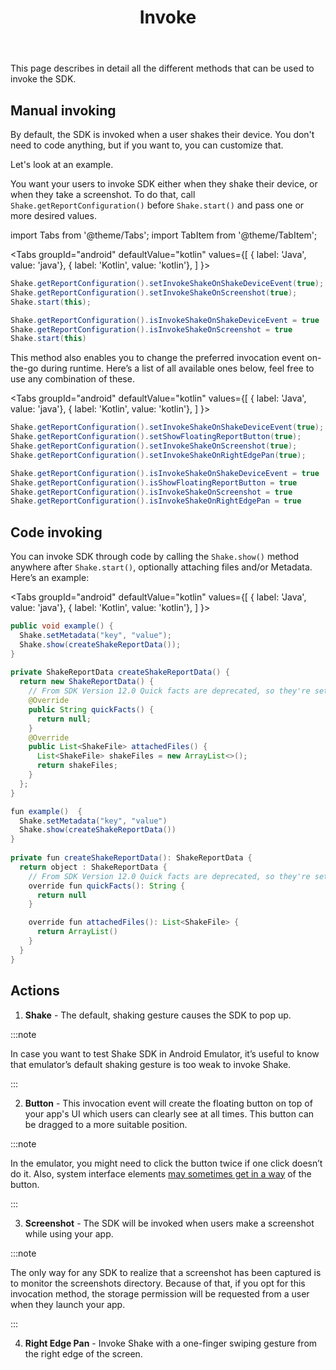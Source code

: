 ﻿---
id: invoke
title: Invoke
---
This page describes in detail all the different methods that can be used to invoke the SDK.

## Manual invoking
By default, the SDK is invoked when a user shakes their device.
You don't need to code anything, but if you want to, you can customize that.

Let's look at an example.

You want your users to invoke SDK either when they shake their device, or when they take a screenshot. 
To do that, call `Shake.getReportConfiguration()` before `Shake.start()` and pass one or more desired values.

import Tabs from '@theme/Tabs';
import TabItem from '@theme/TabItem';

<Tabs
  groupId="android"
  defaultValue="kotlin"
  values={[
    { label: 'Java', value: 'java'},
    { label: 'Kotlin', value: 'kotlin'},
  ]
}>

<TabItem value="java">

```java title="App.java"
Shake.getReportConfiguration().setInvokeShakeOnShakeDeviceEvent(true);
Shake.getReportConfiguration().setInvokeShakeOnScreenshot(true);
Shake.start(this);
```

</TabItem>

<TabItem value="kotlin">

```java title="App.kt"
Shake.getReportConfiguration().isInvokeShakeOnShakeDeviceEvent = true
Shake.getReportConfiguration().isInvokeShakeOnScreenshot = true
Shake.start(this)
```

</TabItem>
</Tabs>

This method also enables you to change the preferred invocation event on-the-go during runtime.
Here’s a list of all available ones below, feel free to use any combination of these.
 
<Tabs
  groupId="android"
  defaultValue="kotlin"
  values={[
    { label: 'Java', value: 'java'},
    { label: 'Kotlin', value: 'kotlin'},
  ]
}>

<TabItem value="java">

```java title="App.java"
Shake.getReportConfiguration().setInvokeShakeOnShakeDeviceEvent(true);
Shake.getReportConfiguration().setShowFloatingReportButton(true);
Shake.getReportConfiguration().setInvokeShakeOnScreenshot(true);
Shake.getReportConfiguration().setInvokeShakeOnRightEdgePan(true);
```

</TabItem>

<TabItem value="kotlin">

```java title="App.kt"
Shake.getReportConfiguration().isInvokeShakeOnShakeDeviceEvent = true
Shake.getReportConfiguration().isShowFloatingReportButton = true
Shake.getReportConfiguration().isInvokeShakeOnScreenshot = true
Shake.getReportConfiguration().isInvokeShakeOnRightEdgePan = true
```

</TabItem>
</Tabs>

## Code invoking
You can invoke SDK through code by calling the `Shake.show()` method anywhere after `Shake.start()`, 
optionally attaching files and/or Metadata. Here’s an example:

<Tabs
  groupId="android"
  defaultValue="kotlin"
  values={[
    { label: 'Java', value: 'java'},
    { label: 'Kotlin', value: 'kotlin'},
  ]
}>

<TabItem value="java">

```java {2,3,6-19} title="App.java"
public void example() {
  Shake.setMetadata("key", "value");
  Shake.show(createShakeReportData());
}
        
private ShakeReportData createShakeReportData() {
  return new ShakeReportData() {
    // From SDK Version 12.0 Quick facts are deprecated, so they're set to return null in this code example.
    @Override
    public String quickFacts() {
      return null;
    }
    @Override
    public List<ShakeFile> attachedFiles() {
      List<ShakeFile> shakeFiles = new ArrayList<>();
      return shakeFiles;
    }
  };
}
```

</TabItem>

<TabItem value="kotlin">

```java {2,3,6-17} title="App.kt"
fun example()  {
  Shake.setMetadata("key", "value")
  Shake.show(createShakeReportData())
}
        
private fun createShakeReportData(): ShakeReportData {
  return object : ShakeReportData {
    // From SDK Version 12.0 Quick facts are deprecated, so they're set to return null in this code example.
    override fun quickFacts(): String {
      return null
    }

    override fun attachedFiles(): List<ShakeFile> {
      return ArrayList()
    }
  }
}
```

</TabItem>
</Tabs>

## Actions
1. **Shake** - The default, shaking gesture causes the SDK to pop up.

:::note

In case you want to test Shake SDK in Android Emulator, it’s useful to know that emulator’s default shaking gesture is too weak to invoke Shake.

:::

2. **Button** - This invocation event will create the floating button on top of your app's UI which users can clearly see at all times. 
This button can be dragged to a more suitable position.

:::note

In the emulator, you might need to click the button twice if one click doesn’t do it.
Also, system interface elements [may sometimes get in a way](https://help.shakebugs.com/en/articles/3321805-the-report-a-bug-button-is-hidden-behind-an-interface-element) of the button.

:::

3. **Screenshot** - The SDK will be invoked when users make a screenshot while using your app.

:::note

The only way for any SDK to realize that a screenshot has been captured is to monitor the screenshots directory.
Because of that, if you opt for this invocation method, the storage permission will be requested from a user when they launch your app.

:::

4. **Right Edge Pan** - Invoke Shake with a one-finger swiping gesture from the right edge of the screen.
